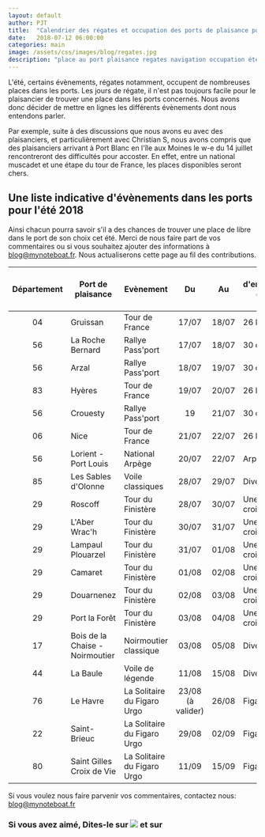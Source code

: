 ```yaml
---
layout: default
author: PJT
title:  "Calendrier des régates et occupation des ports de plaisance pour l'été 2018"
date:   2018-07-12 06:00:00
categories: main
image: /assets/css/images/blog/regates.jpg
description: "place au port plaisance regates navigation occupation été 2018"
---
```

L'été, certains évènements, régates notamment, occupent de nombreuses places dans les ports. Les jours de régate, il n'est pas toujours facile pour le plaisancier de trouver une place dans les ports concernés. Nous avons donc décider de mettre en lignes les différents évènements dont nous entendons parler.<!--break-->

Par exemple, suite à des discussions que nous avons eu avec des plaisanciers, et particulièrement avec Christian S, nous avons compris que des plaisanciers arrivant à Port Blanc en l'île aux Moines le w-e du 14 juillet rencontreront des difficultés pour accoster.  En effet, entre un national muscadet et une étape du tour de France, les places disponibles seront chers.  

## Une liste indicative d'évènements dans les ports pour l'été 2018
Ainsi chacun pourra savoir s'il a des chances de trouver une place de libre dans le port de son choix cet été. Merci de nous faire part de vos commentaires ou si vous souhaitez ajouter des informations à [blog@mynoteboat.fr](mailto:blog@mynoteboat.fr). Nous actualiserons cette page au fil des contributions.

| Département | Port de plaisance | Evènement | Du  | Au  | Nombre d'emplacements occupés / bateaux |
|:-----------:|-----------------|---------|:---:|:---:|-------------------------------------|
|04| Gruissan| Tour de France| 17/07| 18/07| 26 Diam's|
|56| La Roche Bernard| Rallye Pass'port| 17/07| 18/07| 30 croiseurs|
|56| Arzal| Rallye Pass'port| 18/07| 19/07| 30 croiseurs|
|83| Hyères| Tour de France| 19/07| 20/07| 26 Diam's|
|56| Crouesty| Rallye Pass'port| 19| 21/07| 30 croiseurs|
|06| Nice| Tour de France| 21/07| 22/07| 26 Diam's|
|56| Lorient - Port Louis| National Arpège| 20/07| 22/07| Arpège|
|85| Les Sables d'Olonne| Voile classiques| 28/07|29/07| Divers|
|29| Roscoff| Tour du Finistère| 28/07| 30/07| Une centaine de croiseurs|
|29| L'Aber Wrac'h| Tour du Finistère| 30/07| 31/07| Une centaine de croiseurs|
|29| Lampaul Plouarzel| Tour du Finistère| 31/07| 01/08| Une centaine de croiseurs|
|29| Camaret| Tour du Finistère| 01/08| 02/08| Une centaine de croiseurs|
|29| Douarnenez| Tour du Finistère| 02/08| 03/08| Une centaine de croiseurs|
|29| Port la Forêt| Tour du Finistère| 03/08| 04/08| Une centaine de croiseurs|
|17| Bois de la Chaise - Noirmoutier| Noirmoutier classique| 03/08| 05/08|Divers|
|44| La Baule| Voile de légende| 11/08| 15/08|Divers|
|76| Le Havre| La Solitaire du Figaro Urgo|23/08 (à valider)|26/08|Figaros|
|22| Saint-Brieuc| La Solitaire du Figaro Urgo|29/08|02/09|Figaros|
|80| Saint Gilles Croix de Vie| La Solitaire du Figaro Urgo|11/09|15/09|Figaros|

Si vous voulez nous faire parvenir vos commentaires, contactez nous: [blog@mynoteboat.fr](mailto:blog@mynoteboat.fr)

<h3>Si vous avez aimé, Dites-le sur <a href="https://www.facebook.com/sharer/sharer.php?u=http://www.mynoteboat.fr//main/2018/07/12/calendrier-regates-places-dans-les-ports.html" target="_blank" ><img src="{{ site.url }}/assets/images/facebook-icon-S.png"
            id="FB" class="socialicon"></a> et sur <a><script src="//platform.linkedin.com/in.js" type="text/javascript"> lang: fr_FR</script>
<script type="IN/Share" data-url="www.mynoteboat.fr"></script></a></H3>
